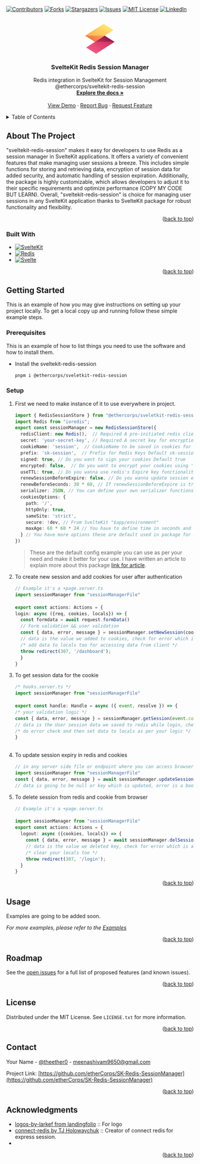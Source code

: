 <a name="readme-top"></a>
[![Contributors][contributors-shield]][contributors-url]
[![Forks][forks-shield]][forks-url]
[![Stargazers][stars-shield]][stars-url]
[![Issues][issues-shield]][issues-url]
[![MIT License][license-shield]][license-url]
[![LinkedIn][linkedin-shield]][linkedin-url]

<!-- PROJECT LOGO -->
<br />
<div align="center">
  <a href="https://github.com/etherCorps/SK-Redis-SessionManager">
    <img src="static/Logo31.svg" alt="Logo" width="80" height="80">
  </a>

<h3 align="center">SvelteKit Redis Session Manager</h3>

  <p align="center">
    Redis integration in SvelteKit for  Session Management
    <br />
    @ethercorps/sveltekit-redis-session
    <br />
    <a href="https://github.com/etherCorps/SK-Redis-SessionManager"><strong>Explore the docs »</strong></a>
    <br />
    <br />
    <a href="https://github.com/etherCorps/SK-Redis-SessionManager">View Demo</a>
    ·
    <a href="https://github.com/etherCorps/SK-Redis-SessionManager/issues">Report Bug</a>
    ·
    <a href="https://github.com/etherCorps/SK-Redis-SessionManager/issues">Request Feature</a>
  </p>
</div>

<!-- TABLE OF CONTENTS -->
<details>
  <summary>Table of Contents</summary>
  <ol>
    <li>
      <a href="#about-the-project">About The Project</a>
      <ul>
        <li><a href="#built-with">Built With</a></li>
      </ul>
    </li>
    <li>
      <a href="#getting-started">Getting Started</a>
      <ul>
        <li><a href="#prerequisites">Prerequisites</a></li>
        <li><a href="#setup">Installation</a></li>
      </ul>
    </li>
    <li><a href="#usage">Usage</a></li>
    <li><a href="#roadmap">Roadmap</a></li>
    <li><a href="#license">License</a></li>
    <li><a href="#contact">Contact</a></li>
    <li><a href="#acknowledgments">Acknowledgments</a></li>
  </ol>
</details>

<!-- ABOUT THE PROJECT -->

## About The Project

[//]: # '[![Product Name Screen Shot][product-screenshot]](https://github.com/etherCorps/SK-Redis-SessionManager)'

"sveltekit-redis-session" makes it easy for developers to use Redis as a session manager in SvelteKit
applications. It offers a variety of convenient features that make managing user sessions a breeze. This includes simple
functions for storing and retrieving data, encryption of session data for added security, and automatic handling of
session expiration. Additionally, the package is highly customizable, which allows developers to adjust it to their
specific requirements and optimize performance (COPY MY CODE BUT LEARN).
Overall, "sveltekit-redis-session" is choice for managing user sessions in any SvelteKit application thanks to SvelteKit package for robust functionality and flexibility.

<p align="right">(<a href="#readme-top">back to top</a>)</p>

### Built With

- [![SvelteKit][SveletKit]][SvelteKit-url]
- [![Redis][Redis]][Redis-url]
- [![Svelte][Svelte.dev]][Svelte-url]

<p align="right">(<a href="#readme-top">back to top</a>)</p>

<!-- GETTING STARTED -->

## Getting Started

This is an example of how you may give instructions on setting up your project locally.
To get a local copy up and running follow these simple example steps.

### Prerequisites

This is an example of how to list things you need to use the software and how to install them.

- Install the sveltekit-redis-session
  ```sh
  pnpm i @ethercorps/sveletkit-redis-session
  ```

### Setup

1. First we need to make instance of it to use everywhere in project.
    ```ts
    import { RedisSessionStore } from "@ethercorps/sveletkit-redis-session";
    import Redis from "ioredis";
    export const sessionManager = new RedisSessionStore({
      redisClient: new Redis(),  // Required A pre-initiated redis client 
      secret: 'your-secret-key', // Required A secret key for encryption and other things,
      cookieName: 'session',  // CookieName to be saved in cookies for browser Default session
      prefix: 'sk-session',  // Prefix for Redis Keys Default sk-session
      signed: true, // Do you want to sign your cookies Default true
      encrypted: false,  // Do you want to encrypt your cookies using 'aes-256-cbc' algorithm Default false
      useTTL: true, // Do you wanna use redis's Expire key functionality Default false
      renewSessionBeforeExpire: false, // Do you wanna update session expire time in built function Default false
      renewBeforeSeconds: 30 * 60, // If renewSessionBeforeExpire is true define your renew before time in seconds Default 30 minutes
      serializer: JSON, // You can define your own serializer functions to stringify and parse sessionData for redis Default JSON
      cookiesOptions: {
        path: '/',
        httpOnly: true,
        sameSite: 'strict',
        secure: !dev, // From SvelteKit "$app/environment"
        maxAge: 60 * 60 * 24 // You have to define time in seconds and it's also used for redis key expiry time
      } // You have more options these are default used in package for more check sveltekit CookieSerializeOptions type.
   })
    ```
   > These are the default config example you can use as per your need and make it better for your use.
    I have written an article to explain more about this package <a href="">link for article</a>.
   
2. To create new session and add cookies for user after authentication
    ```ts
   // Example it's a +page.server.ts
    import sessionManager from "sessionManagerFile"
   
    export const actions: Actions = {
    login: async ({req, cookies, locals}) => {
      const formdata = await request.formData()
      // Form validation && user validation
      const { data, error, message } = sessionManager.setNewSession(cookies, userData)
      // data is the value we added to cookies, check for error which is a boolean and message.
      /* add data to locals too for accessing data from client */
      throw redirect(307, '/dashboard');
      }
   }
    ```
3. To get session data for the cookie
   ```ts
   /* hooks.server.ts */
   import sessionManager from "sessionManagerFile"
   
   export const handle: Handle = async ({ event, resolve }) => {
   /* your validation logic */
   const { data, error, message } = sessionManager.getSession(event.cookies)
   // data is the User session data we saved to redis while login, check for error which is a boolean and message.
   /* do error check and then set data to locals as per your logic */
   }
  
   ```
4. To update session expiry in redis and cookies
    ```ts
   // in any server side file or endpoint where you can access browser cookies
    import sessionManager from "sessionManagerFile"
    const { data, error, message } = await sessionManager.updateSessionExpiry(cookies)
    // data is going to be null or key which is updated, error is a boolean value and message a string
    ```
5. To delete session from redis and cookie from browser
   ```ts
   // Example it's a +page.server.ts
   
   import sessionManager from "sessionManagerFile"
   export const actions: Actions = {
     logout: async ({cookies, locals}) => {
       const { data, error, message } = await sessionManager.delSession(cookies)
       // data is the value we deleted key, check for error which is a boolean and message.
       /* clear your locals too */
       throw redirect(307, '/login');
     }
   }
   ```

<p align="right">(<a href="#readme-top">back to top</a>)</p>

<!-- USAGE EXAMPLES -->

## Usage

Examples are going to be added soon.

_For more examples, please refer to the [Examples](https://github.com/etherCorps/SK-Redis-SessionManager/tree/main/examples)_

<p align="right">(<a href="#readme-top">back to top</a>)</p>

<!-- ROADMAP -->

## Roadmap

See the [open issues](https://github.com/etherCorps/SK-Redis-SessionManager/issues) for a full list of proposed
features (and known issues).

<p align="right">(<a href="#readme-top">back to top</a>)</p>

<!-- CONTRIBUTING -->

[//]: # (## Contributing)

[//]: # ()
[//]: # (Contributions are what make the open source community such an amazing place to learn, inspire, and create. Any)

[//]: # (contributions you make are **greatly appreciated**.)

[//]: # ()
[//]: # (If you have a suggestion that would make this better, please fork the repo and create a pull request. You can also)

[//]: # (simply open an issue with the tag "enhancement".)

[//]: # (Don't forget to give the project a star! Thanks again!)

[//]: # ()
[//]: # (1. Fork the Project)

[//]: # (2. Create your Feature Branch &#40;`git checkout -b feature/AmazingFeature`&#41;)

[//]: # (3. Commit your Changes &#40;`git commit -m 'Add some AmazingFeature'`&#41;)

[//]: # (4. Push to the Branch &#40;`git push origin feature/AmazingFeature`&#41;)

[//]: # (5. Open a Pull Request)

[//]: # ()
[//]: # (<p align="right">&#40;<a href="#readme-top">back to top</a>&#41;</p>)

<!-- LICENSE -->

## License

Distributed under the MIT License. See `LICENSE.txt` for more information.

<p align="right">(<a href="#readme-top">back to top</a>)</p>

<!-- CONTACT -->

## Contact

Your Name - [@theether0](https://twitter.com/theether0) - meenashivam9650@gmail.com

Project
Link: [https://github.com/etherCorps/SK-Redis-SessionManager](https://github.com/etherCorps/SK-Redis-SessionManager)

<p align="right">(<a href="#readme-top">back to top</a>)</p>

<!-- ACKNOWLEDGMENTS -->

## Acknowledgments

- [logos-by-larkef from landingfolio](https://www.landingfolio.com/logos-by-larkef) :: For logo
- [connect-redis by TJ Holowaychuk](https://github.com/tj/connect-redis/tree/master) :: Creator of connect redis for express session.
- []()

<p align="right">(<a href="#readme-top">back to top</a>)</p>

<!-- MARKDOWN LINKS & IMAGES -->
<!-- https://www.markdownguide.org/basic-syntax/#reference-style-links -->

[contributors-shield]: https://img.shields.io/github/contributors/etherCorps/SK-Redis-SessionManager.svg?style=for-the-badge
[contributors-url]: https://github.com/etherCorps/SK-Redis-SessionManager/graphs/contributors
[forks-shield]: https://img.shields.io/github/forks/etherCorps/SK-Redis-SessionManager.svg?style=for-the-badge
[forks-url]: https://github.com/etherCorps/SK-Redis-SessionManager/network/members
[stars-shield]: https://img.shields.io/github/stars/etherCorps/SK-Redis-SessionManager.svg?style=for-the-badge
[stars-url]: https://github.com/etherCorps/SK-Redis-SessionManager/stargazers
[issues-shield]: https://img.shields.io/github/issues/etherCorps/SK-Redis-SessionManager.svg?style=for-the-badge
[issues-url]: https://github.com/etherCorps/SK-Redis-SessionManager/issues
[license-shield]: https://img.shields.io/github/license/etherCorps/SK-Redis-SessionManager.svg?style=for-the-badge
[license-url]: https://github.com/etherCorps/SK-Redis-SessionManager/blob/master/LICENSE.txt
[linkedin-shield]: https://img.shields.io/badge/-LinkedIn-black.svg?style=for-the-badge&logo=linkedin&colorB=555
[linkedin-url]: https://linkedin.com/in/theether0
[product-screenshot]: static/screenshot.png
[SveletKit]: https://img.shields.io/badge/sveltekit-000000?style=for-the-badge&logo=svelte&logoColor=white
[SvelteKit-url]: https://kit.svelte.dev
[Redis]: https://img.shields.io/badge/Redis-DD0031?style=for-the-badge&logo=Redis&logoColor=white
[Redis-url]: https://redis.io/
[Svelte.dev]: https://img.shields.io/badge/Svelte-4A4A55?style=for-the-badge&logo=svelte&logoColor=FF3E00
[Svelte-url]: https://svelte.dev/
